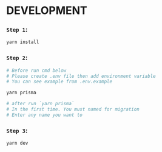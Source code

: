 # DEVELOPMENT

### `Step 1`:

```bash
yarn install
```

### `Step 2`:

```bash
# Before run cmd below
# Please create .env file then add environment variable
# You can see example from .env.example

yarn prisma

# after run `yarn prisma`
# In the first time. You must named for migration
# Enter any name you want to
```

### `Step 3`:

```bash
yarn dev
```
